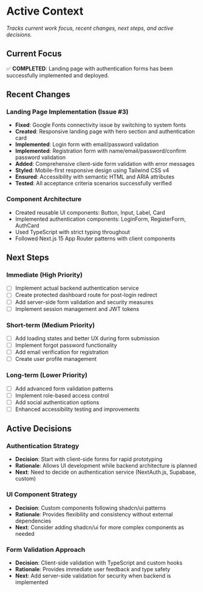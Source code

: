 # Active Context

_Tracks current work focus, recent changes, next steps, and active decisions._

## Current Focus

✅ **COMPLETED**: Landing page with authentication forms has been successfully implemented and deployed.

## Recent Changes

### Landing Page Implementation (Issue #3)
- **Fixed**: Google Fonts connectivity issue by switching to system fonts
- **Created**: Responsive landing page with hero section and authentication card
- **Implemented**: Login form with email/password validation
- **Implemented**: Registration form with name/email/password/confirm password validation
- **Added**: Comprehensive client-side form validation with error messages
- **Styled**: Mobile-first responsive design using Tailwind CSS v4
- **Ensured**: Accessibility with semantic HTML and ARIA attributes
- **Tested**: All acceptance criteria scenarios successfully verified

### Component Architecture
- Created reusable UI components: Button, Input, Label, Card
- Implemented authentication components: LoginForm, RegisterForm, AuthCard
- Used TypeScript with strict typing throughout
- Followed Next.js 15 App Router patterns with client components

## Next Steps

### Immediate (High Priority)
- [ ] Implement actual backend authentication service
- [ ] Create protected dashboard route for post-login redirect
- [ ] Add server-side form validation and security measures
- [ ] Implement session management and JWT tokens

### Short-term (Medium Priority)
- [ ] Add loading states and better UX during form submission
- [ ] Implement forgot password functionality
- [ ] Add email verification for registration
- [ ] Create user profile management

### Long-term (Lower Priority)
- [ ] Add advanced form validation patterns
- [ ] Implement role-based access control
- [ ] Add social authentication options
- [ ] Enhanced accessibility testing and improvements

## Active Decisions

### Authentication Strategy
- **Decision**: Start with client-side forms for rapid prototyping
- **Rationale**: Allows UI development while backend architecture is planned
- **Next**: Need to decide on authentication service (NextAuth.js, Supabase, custom)

### UI Component Strategy
- **Decision**: Custom components following shadcn/ui patterns
- **Rationale**: Provides flexibility and consistency without external dependencies
- **Next**: Consider adding shadcn/ui for more complex components as needed

### Form Validation Approach
- **Decision**: Client-side validation with TypeScript and custom hooks
- **Rationale**: Provides immediate user feedback and type safety
- **Next**: Add server-side validation for security when backend is implemented
